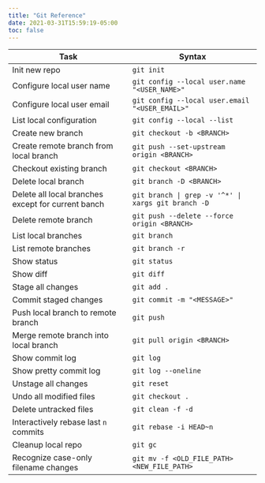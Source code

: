 ```yaml
---
title: "Git Reference"
date: 2021-03-31T15:59:19-05:00
toc: false
---
```


<table class="usa-table">
<thead>

<tr>
<th>Task</th>
<th>Syntax</th>
</tr>

</thead>
<tbody>

<tr>
<td>Init new repo</td>
<td><code>git init</code></td>
</tr>

<tr>
<td>Configure local user name</td>
<td><code>git config --local user.name &quot;&lt;USER_NAME&gt;&quot;</code></td>
</tr>

<tr>
<td>Configure local user email</td>
<td><code>git config --local user.email &quot;&lt;USER_EMAIL&gt;&quot;</code></td>
</tr>

<tr>
<td>List local configuration</td>
<td><code>git config --local --list</code></td>
</tr>

<tr>
<td>Create new branch</td>
<td><code>git checkout -b &lt;BRANCH&gt;</code></td>
</tr>

<tr>
<td>Create remote branch from local branch</td>
<td><code>git push --set-upstream origin &lt;BRANCH&gt;</code></td>
</tr>

<tr>
<td>Checkout existing branch</td>
<td><code>git checkout &lt;BRANCH&gt;</code></td>
</tr>

<tr>
<td>Delete local branch</td>
<td><code>git branch -D &lt;BRANCH&gt;</code></td>
</tr>

<tr>
<td>Delete all local branches except for current banch</td>
<td><code>git branch | grep -v '^*' | xargs git branch -D</code></td>
</tr>

<tr>
<td>Delete remote branch</td>
<td><code>git push --delete --force origin &lt;BRANCH&gt;</code></td>
</tr>

<tr>
<td>List local branches</td>
<td><code>git branch</code></td>
</tr>

<tr>
<td>List remote branches</td>
<td><code>git branch -r</code></td>
</tr>

<tr>
<td>Show status</td>
<td><code>git status</code></td>
</tr>

<tr>
<td>Show diff</td>
<td><code>git diff</code></td>
</tr>

<tr>
<td>Stage all changes</td>
<td><code>git add .</code></td>
</tr>

<tr>
<td>Commit staged changes</td>
<td><code>git commit -m &quot;&lt;MESSAGE&gt;&quot;</code></td>
</tr>

<tr>
<td>Push local branch to remote branch</td>
<td><code>git push</code></td>
</tr>

<tr>
<td>Merge remote branch into local branch</td>
<td><code>git pull origin &lt;BRANCH&gt;</code></td>
</tr>

<tr>
<td>Show commit log</td>
<td><code>git log</code></td>
</tr>

<tr>
<td>Show pretty commit log</td>
<td><code>git log --oneline</code></td>
</tr>

<tr>
<td>Unstage all changes</td>
<td><code>git reset</code></td>
</tr>

<tr>
<td>Undo all modified files</td>
<td><code>git checkout .</code></td>
</tr>

<tr>
<td>Delete untracked files</td>
<td><code>git clean -f -d</code></td>
</tr>

<tr>
<td>Interactively rebase last <code>n</code> commits</td>
<td><code>git rebase -i HEAD~n</code></td>
</tr>

<tr>
<td>Cleanup local repo</td>
<td><code>git gc</code></td>
</tr>

<tr>
<td>Recognize case-only filename changes</td>
<td><code>git mv -f &lt;OLD_FILE_PATH&gt; &lt;NEW_FILE_PATH&gt;</code></td>
</tr>

</tbody>
</table>
